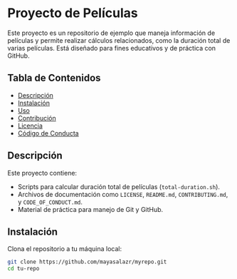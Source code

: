 # Proyecto de Películas

Este proyecto es un repositorio de ejemplo que maneja información de películas y permite realizar cálculos relacionados, como la duración total de varias películas. Está diseñado para fines educativos y de práctica con GitHub.

## Tabla de Contenidos
- [Descripción](#descripción)
- [Instalación](#instalación)
- [Uso](#uso)
- [Contribución](#contribución)
- [Licencia](#licencia)
- [Código de Conducta](#código-de-conducta)

## Descripción

Este proyecto contiene:
- Scripts para calcular duración total de películas (`total-duration.sh`).
- Archivos de documentación como `LICENSE`, `README.md`, `CONTRIBUTING.md`, y `CODE_OF_CONDUCT.md`.
- Material de práctica para manejo de Git y GitHub.

## Instalación

Clona el repositorio a tu máquina local:

```bash
git clone https://github.com/mayasalazr/myrepo.git
cd tu-repo

